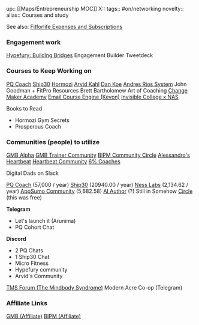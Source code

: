 up:: [[Maps/Entrepreneurship MOC]]
X::
tags:: #on/networking
novelty::
alias:: Courses and study

See also: [Fitforlife Expenses and Subscriptions](Notes/Fitforlife%20Expenses%20and%20Subscriptions.md)

### Engagement work

[Hypefury: Building Bridges](https://app.hypefury.com/feed)
Engagement Builder
Tweetdeck

### Courses to Keep Working on

[PQ Coach](https://learn.positiveintelligence.com/)
[Ship30](https://ship-30-for-30.circle.so/s/the-lobby/)
[Hormozi](https://www.acquisition.com/training/offers)
[Arvid Kahl](https://www.notion.so/javierpgomez/Arvid-s-Course-1b7f51aea2ac482c9e7640bb830fd459)
[Dan Koe](https://learn.thedankoe.com/7-days-to-genius-ideas/?r=https%3A%2F%2Flearn.thedankoe.com%2F7-days-to-genius-ideas%2Findex)
[Andres Rios System](https://www.notion.so/javierpgomez/How-I-Made-13-772-My-First-45-Days-On-Twitter-e33cc963f7cf4d79b161a077b8170e57)
John Goodman + FitPro Resources
Brett Bartholomew Art of Coaching
[Change Maker Academy](https://courses.changemakeracademy.com/users/sign_in)
[Email Course Engine (Kevon)](https://products.publiclab.co/l/email-course-engine/)
[Invisible College x NAS](https://learn.nasacademy.com/communities)

Books to Read
- Hormozi Gym Secrets
- Prosperous Coach

### Communities (people) to utilize

[GMB Alpha](https://alpha.gmb.io/feed)
[GMB Trainer Community](https://alpha.gmb.io/collections/40996)
[BIPM Community Circle](https://community.buildinpublicmastery.com/c/start-here/)
[Alessandro's Heartbeat](https://app.heartbeat.chat/as/t/generale)
[Heartbeat Community](https://app.heartbeat.chat/community)
[6% Coaches](https://www.facebook.com/groups/310776364975621)

Digital Dads on Slack

[PQ Coach](https://app.positiveintelligence.com/#/main/community) (57,000 / year)
[Ship30](https://ship-30-for-30.circle.so/s/the-lobby/) (20940.00 / year)
[Ness Labs](https://community.nesslabs.com/home) (2,134.62 / year)
[AppSumo Community](https://community.appsumo.com/) (5,682.58)
[AI Author](https://community.theaiauthor.com/home) (?) Still in Somehow
[Circle](https://community.circle.so/home) (this was free)

**Telegram**
- Let's launch it (Arunima)
- PQ Cohort Chat

**Discord**
- 2 PQ Chats
- 1 Ship30 Chat
- Micro Fitness
- Hypefury community
- Arvid's Community

[TMS Forum (The Mindbody Syndrome)](https://www.tmswiki.org/forum/)
Modern Acre Co-op (Telegram)

### Affiliate Links
[GMB (Affiliate)](https://gmb.io/affiliate-area/?tab=urls)
[BIPM (Affiliate)](https://thrivecart.com/affiliates/publiclab/build-in-public-mastery/)
